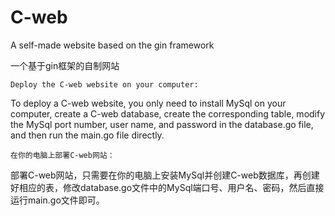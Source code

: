 # C-web
A self-made website based on the gin framework  

一个基于gin框架的自制网站

	Deploy the C-web website on your computer:
	
To deploy a C-web website, you only need to install MySql on your computer, create a C-web database, create the corresponding table, modify the MySql port number, user name, and password in the database.go file, and then run the main.go file directly.

	在你的电脑上部署C-web网站：

 部署C-web网站，只需要在你的电脑上安装MySql并创建C-web数据库，再创建好相应的表，修改database.go文件中的MySql端口号、用户名、密码，然后直接运行main.go文件即可。
